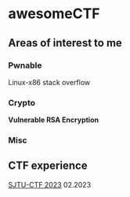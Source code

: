 # awesomeCTF
## Areas of interest to me
### Pwnable
Linux-x86 stack overflow
### Crypto
**Vulnerable RSA Encryption**
### Misc
## CTF experience
[SJTU-CTF 2023](https://play.0ops.sjtu.cn) 02.2023
